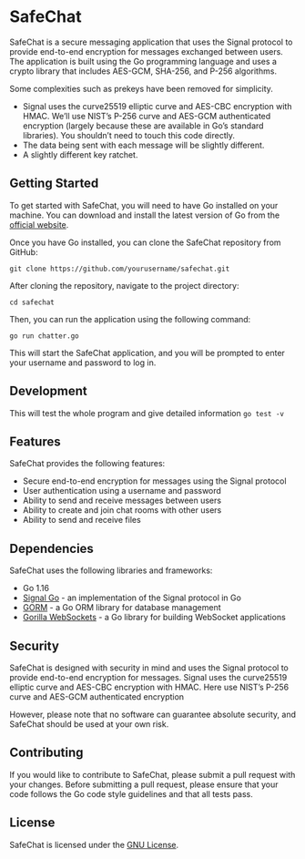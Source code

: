 # SafeChat

SafeChat is a secure messaging application that uses the Signal protocol to provide end-to-end encryption for messages exchanged between users. The application is built using the Go programming language and uses a crypto library that includes AES-GCM, SHA-256, and P-256 algorithms.

Some complexities such as prekeys have been removed for simplicity.
- Signal uses the curve25519 elliptic curve and AES-CBC encryption with HMAC. We’ll
use NIST’s P-256 curve and AES-GCM authenticated encryption (largely because these
are available in Go’s standard libraries). You shouldn’t need to touch this code directly.
- The data being sent with each message will be slightly different.
- A slightly different key ratchet.

## Getting Started

To get started with SafeChat, you will need to have Go installed on your machine. You can download and install the latest version of Go from the [official website](https://golang.org/dl/).

Once you have Go installed, you can clone the SafeChat repository from GitHub:

``` git clone https://github.com/yourusername/safechat.git ```


After cloning the repository, navigate to the project directory:

```cd safechat```

Then, you can run the application using the following command:

```go run chatter.go```


This will start the SafeChat application, and you will be prompted to enter your username and password to log in.

## Development
This will test the whole program and give detailed information
```go test -v```

## Features

SafeChat provides the following features:

- Secure end-to-end encryption for messages using the Signal protocol
- User authentication using a username and password
- Ability to send and receive messages between users
- Ability to create and join chat rooms with other users
- Ability to send and receive files

## Dependencies

SafeChat uses the following libraries and frameworks:

- Go 1.16
- [Signal Go](https://github.com/bbernhard/signal-go) - an implementation of the Signal protocol in Go
- [GORM](https://gorm.io/) - a Go ORM library for database management
- [Gorilla WebSockets](https://github.com/gorilla/websocket) - a Go library for building WebSocket applications

## Security

SafeChat is designed with security in mind and uses the Signal protocol to provide end-to-end encryption for messages. Signal uses the curve25519 elliptic curve and AES-CBC encryption with HMAC. Here use NIST’s P-256 curve and AES-GCM authenticated encryption

However, please note that no software can guarantee absolute security, and SafeChat should be used at your own risk.

## Contributing

If you would like to contribute to SafeChat, please submit a pull request with your changes. Before submitting a pull request, please ensure that your code follows the Go code style guidelines and that all tests pass.

## License

SafeChat is licensed under the [GNU License](LICENSE).
